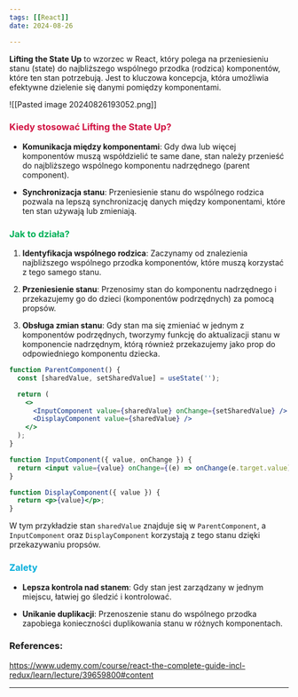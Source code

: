 ```yaml
--- 
tags: [[React]]
date: 2024-08-26

---
```

**Lifting the State Up** to wzorzec w React, który polega na przeniesieniu stanu (state) do najbliższego wspólnego przodka (rodzica) komponentów, które ten stan potrzebują. Jest to kluczowa koncepcja, która umożliwia efektywne dzielenie się danymi pomiędzy komponentami.

![[Pasted image 20240826193052.png]]
### <span style="color: #d11141;">Kiedy stosować Lifting the State Up?</span>

- **Komunikacja między komponentami**: Gdy dwa lub więcej komponentów muszą współdzielić te same dane, stan należy przenieść do najbliższego wspólnego komponentu nadrzędnego (parent component).

- **Synchronizacja stanu**: Przeniesienie stanu do wspólnego rodzica pozwala na lepszą synchronizację danych między komponentami, które ten stan używają lub zmieniają.
### <span style="color: #00b159;">Jak to działa?</span>

1. **Identyfikacja wspólnego rodzica**: Zaczynamy od znalezienia najbliższego wspólnego przodka komponentów, które muszą korzystać z tego samego stanu.

2. **Przeniesienie stanu**: Przenosimy stan do komponentu nadrzędnego i przekazujemy go do dzieci (komponentów podrzędnych) za pomocą propsów.

3. **Obsługa zmian stanu**: Gdy stan ma się zmieniać w jednym z komponentów podrzędnych, tworzymy funkcję do aktualizacji stanu w komponencie nadrzędnym, którą również przekazujemy jako prop do odpowiedniego komponentu dziecka.


```jsx
function ParentComponent() {
  const [sharedValue, setSharedValue] = useState('');

  return (
    <>
      <InputComponent value={sharedValue} onChange={setSharedValue} />
      <DisplayComponent value={sharedValue} />
    </>
  );
}

function InputComponent({ value, onChange }) {
  return <input value={value} onChange={(e) => onChange(e.target.value)} />;
}

function DisplayComponent({ value }) {
  return <p>{value}</p>;
}
```

W tym przykładzie stan `sharedValue` znajduje się w `ParentComponent`, a `InputComponent` oraz `DisplayComponent` korzystają z tego stanu dzięki przekazywaniu propsów.

### <span style="color: #00aedb;">Zalety</span>

- **Lepsza kontrola nad stanem**: Gdy stan jest zarządzany w jednym miejscu, łatwiej go śledzić i kontrolować.

- **Unikanie duplikacji**: Przenoszenie stanu do wspólnego przodka zapobiega konieczności duplikowania stanu w różnych komponentach.

### References:
https://www.udemy.com/course/react-the-complete-guide-incl-redux/learn/lecture/39659800#content

---



